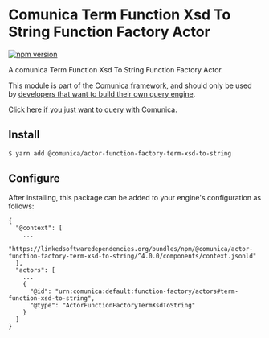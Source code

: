 # Comunica Term Function Xsd To String Function Factory Actor

[![npm version](https://badge.fury.io/js/%40comunica%2Factor-function-factory-term-function-xsd-to-string.svg)](https://www.npmjs.com/package/@comunica/actor-function-factory-term-xsd-to-string)

A comunica Term Function Xsd To String Function Factory Actor.

This module is part of the [Comunica framework](https://github.com/comunica/comunica),
and should only be used by [developers that want to build their own query engine](https://comunica.dev/docs/modify/).

[Click here if you just want to query with Comunica](https://comunica.dev/docs/query/).

## Install

```bash
$ yarn add @comunica/actor-function-factory-term-xsd-to-string
```

## Configure

After installing, this package can be added to your engine's configuration as follows:
```text
{
  "@context": [
    ...
    "https://linkedsoftwaredependencies.org/bundles/npm/@comunica/actor-function-factory-term-xsd-to-string/^4.0.0/components/context.jsonld"
  ],
  "actors": [
    ...
    {
      "@id": "urn:comunica:default:function-factory/actors#term-function-xsd-to-string",
      "@type": "ActorFunctionFactoryTermXsdToString"
    }
  ]
}
```
